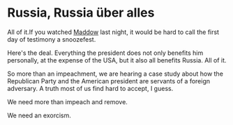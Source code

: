 # Russia, Russia über alles
All of it.If you watched <a href="https://www.msnbc.com/rachel-maddow-show">Maddow</a> last night, it would be hard to call the first day of testimony a snoozefest. 

Here's the deal. Everything the president does not only benefits him personally, at the expense of the USA, but it also all benefits Russia. All of it.

So more than an impeachment, we are hearing a case study about how the Republican Party and the American president are servants of a foreign adversary. A truth most of us find hard to accept, I guess. 

We need more than impeach and remove.

We need an exorcism.

